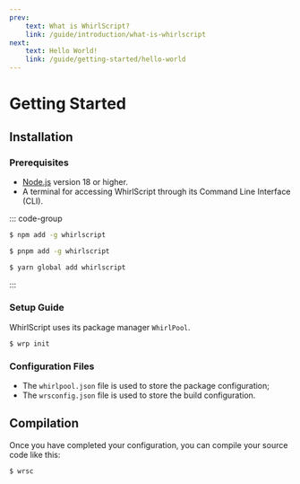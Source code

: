```yaml
---
prev:
    text: What is WhirlScript?
    link: /guide/introduction/what-is-whirlscript
next:
    text: Hello World!
    link: /guide/getting-started/hello-world
---
```

# Getting Started

## Installation

### Prerequisites

- [Node.js](https://nodejs.org/) version 18 or higher.
- A terminal for accessing WhirlScript through its Command Line Interface (CLI).

::: code-group

```sh [npm]
$ npm add -g whirlscript
```

```sh [pnpm]
$ pnpm add -g whirlscript
```

```sh [yarn]
$ yarn global add whirlscript
```

:::

### Setup Guide

WhirlScript uses its package manager `WhirlPool`.

```shell
$ wrp init
```

### Configuration Files

- The `whirlpool.json` file is used to store the package configuration;
- The `wrsconfig.json` file is used to store the build configuration.

## Compilation

Once you have completed your configuration, you can compile your source code like this:

```shell
$ wrsc
```